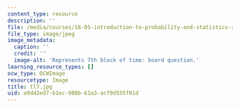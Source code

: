 ```yaml
---
content_type: resource
description: ''
file: /media/courses/18-05-introduction-to-probability-and-statistics-spring-2014/a9dd2ed7b1ec980b61a3acf9d555f01d_tl7.jpg
file_type: image/jpeg
image_metadata:
  caption: ''
  credit: ''
  image-alt: 'Represents 7th block of time: board question.'
learning_resource_types: []
ocw_type: OCWImage
resourcetype: Image
title: tl7.jpg
uid: a9dd2ed7-b1ec-980b-61a3-acf9d555f01d
---
```

